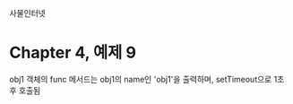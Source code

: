 
사물인터넷

Chapter 4, 예제 9
================================

obj1 객체의 func 메서드는 obj1의 name인 'obj1'을 출력하며, setTimeout으로 1초 후 호출됨